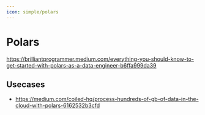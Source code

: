 ```yaml
---
icon: simple/polars
---
```


# Polars

https://brilliantprogrammer.medium.com/everything-you-should-know-to-get-started-with-polars-as-a-data-engineer-b6ffa999da39

## Usecases

* https://medium.com/coiled-hq/process-hundreds-of-gb-of-data-in-the-cloud-with-polars-6162532b3cfd
